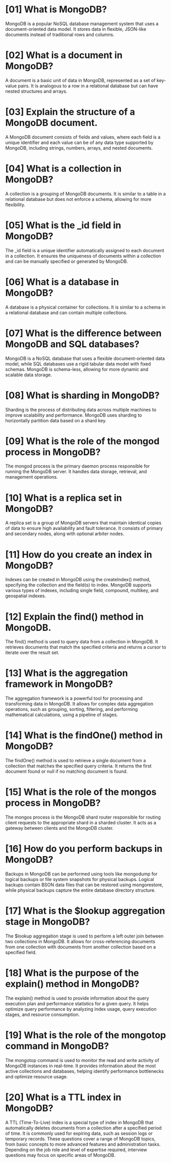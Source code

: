 # [01] What is MongoDB?
MongoDB is a popular NoSQL database management system that uses a document-oriented data model. It stores data in flexible, JSON-like documents instead of traditional rows and columns.

# [02] What is a document in MongoDB?
A document is a basic unit of data in MongoDB, represented as a set of key-value pairs. It is analogous to a row in a relational database but can have nested structures and arrays.

# [03] Explain the structure of a MongoDB document.
A MongoDB document consists of fields and values, where each field is a unique identifier and each value can be of any data type supported by MongoDB, including strings, numbers, arrays, and nested documents.

# [04] What is a collection in MongoDB?
A collection is a grouping of MongoDB documents. It is similar to a table in a relational database but does not enforce a schema, allowing for more flexibility.

# [05] What is the _id field in MongoDB?
The _id field is a unique identifier automatically assigned to each document in a collection. It ensures the uniqueness of documents within a collection and can be manually specified or generated by MongoDB.

# [06] What is a database in MongoDB?
A database is a physical container for collections. It is similar to a schema in a relational database and can contain multiple collections.

# [07] What is the difference between MongoDB and SQL databases?
MongoDB is a NoSQL database that uses a flexible document-oriented data model, while SQL databases use a rigid tabular data model with fixed schemas. MongoDB is schema-less, allowing for more dynamic and scalable data storage.

# [08] What is sharding in MongoDB?
Sharding is the process of distributing data across multiple machines to improve scalability and performance. MongoDB uses sharding to horizontally partition data based on a shard key.

# [09] What is the role of the mongod process in MongoDB?
The mongod process is the primary daemon process responsible for running the MongoDB server. It handles data storage, retrieval, and management operations.

# [10] What is a replica set in MongoDB?
A replica set is a group of MongoDB servers that maintain identical copies of data to ensure high availability and fault tolerance. It consists of primary and secondary nodes, along with optional arbiter nodes.

# [11] How do you create an index in MongoDB?
Indexes can be created in MongoDB using the createIndex() method, specifying the collection and the field(s) to index. MongoDB supports various types of indexes, including single field, compound, multikey, and geospatial indexes.

# [12] Explain the find() method in MongoDB.
The find() method is used to query data from a collection in MongoDB. It retrieves documents that match the specified criteria and returns a cursor to iterate over the result set.

# [13] What is the aggregation framework in MongoDB?
The aggregation framework is a powerful tool for processing and transforming data in MongoDB. It allows for complex data aggregation operations, such as grouping, sorting, filtering, and performing mathematical calculations, using a pipeline of stages.

# [14] What is the findOne() method in MongoDB?
The findOne() method is used to retrieve a single document from a collection that matches the specified query criteria. It returns the first document found or null if no matching document is found.

# [15] What is the role of the mongos process in MongoDB?
The mongos process is the MongoDB shard router responsible for routing client requests to the appropriate shard in a sharded cluster. It acts as a gateway between clients and the MongoDB cluster.

# [16] How do you perform backups in MongoDB?
Backups in MongoDB can be performed using tools like mongodump for logical backups or file system snapshots for physical backups. Logical backups contain BSON data files that can be restored using mongorestore, while physical backups capture the entire database directory structure.

# [17] What is the $lookup aggregation stage in MongoDB?
The $lookup aggregation stage is used to perform a left outer join between two collections in MongoDB. It allows for cross-referencing documents from one collection with documents from another collection based on a specified field.

# [18] What is the purpose of the explain() method in MongoDB?
The explain() method is used to provide information about the query execution plan and performance statistics for a given query. It helps optimize query performance by analyzing index usage, query execution stages, and resource consumption.

# [19] What is the role of the mongotop command in MongoDB?
The mongotop command is used to monitor the read and write activity of MongoDB instances in real-time. It provides information about the most active collections and databases, helping identify performance bottlenecks and optimize resource usage.

# [20] What is a TTL index in MongoDB?
A TTL (Time-To-Live) index is a special type of index in MongoDB that automatically deletes documents from a collection after a specified period of time. It is commonly used for expiring data, such as session logs or temporary records.
These questions cover a range of MongoDB topics, from basic concepts to more advanced features and administration tasks. Depending on the job role and level of expertise required, interview questions may focus on specific areas of MongoDB.





